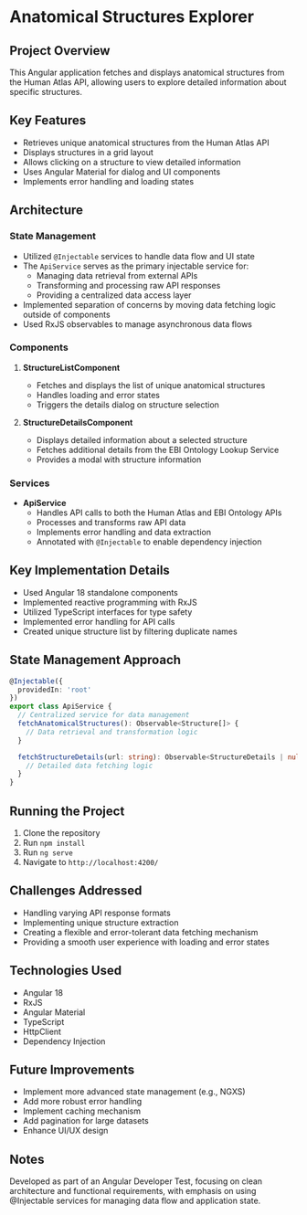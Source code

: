 # Anatomical Structures Explorer

## Project Overview
This Angular application fetches and displays anatomical structures from the Human Atlas API, allowing users to explore detailed information about specific structures.

## Key Features
- Retrieves unique anatomical structures from the Human Atlas API
- Displays structures in a grid layout
- Allows clicking on a structure to view detailed information
- Uses Angular Material for dialog and UI components
- Implements error handling and loading states

## Architecture

### State Management
- Utilized `@Injectable` services to handle data flow and UI state
- The `ApiService` serves as the primary injectable service for:
  - Managing data retrieval from external APIs
  - Transforming and processing raw API responses
  - Providing a centralized data access layer
- Implemented separation of concerns by moving data fetching logic outside of components
- Used RxJS observables to manage asynchronous data flows

### Components
1. **StructureListComponent**
   - Fetches and displays the list of unique anatomical structures
   - Handles loading and error states
   - Triggers the details dialog on structure selection

2. **StructureDetailsComponent**
   - Displays detailed information about a selected structure
   - Fetches additional details from the EBI Ontology Lookup Service
   - Provides a modal with structure information

### Services
- **ApiService**
  - Handles API calls to both the Human Atlas and EBI Ontology APIs
  - Processes and transforms raw API data
  - Implements error handling and data extraction
  - Annotated with `@Injectable` to enable dependency injection

## Key Implementation Details
- Used Angular 18 standalone components
- Implemented reactive programming with RxJS
- Utilized TypeScript interfaces for type safety
- Implemented error handling for API calls
- Created unique structure list by filtering duplicate names

## State Management Approach
```typescript
@Injectable({
  providedIn: 'root'
})
export class ApiService {
  // Centralized service for data management
  fetchAnatomicalStructures(): Observable<Structure[]> {
    // Data retrieval and transformation logic
  }

  fetchStructureDetails(url: string): Observable<StructureDetails | null> {
    // Detailed data fetching logic
  }
}
```

## Running the Project
1. Clone the repository
2. Run `npm install`
3. Run `ng serve`
4. Navigate to `http://localhost:4200/`

## Challenges Addressed
- Handling varying API response formats
- Implementing unique structure extraction
- Creating a flexible and error-tolerant data fetching mechanism
- Providing a smooth user experience with loading and error states

## Technologies Used
- Angular 18
- RxJS
- Angular Material
- TypeScript
- HttpClient
- Dependency Injection

## Future Improvements
- Implement more advanced state management (e.g., NGXS)
- Add more robust error handling
- Implement caching mechanism
- Add pagination for large datasets
- Enhance UI/UX design

## Notes
Developed as part of an Angular Developer Test, focusing on clean architecture and functional requirements, with emphasis on using @Injectable services for managing data flow and application state.
